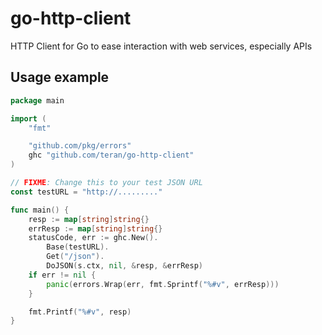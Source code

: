 # go-http-client

HTTP Client for Go to ease interaction with web services, especially APIs

## Usage example

```go
package main

import (
	"fmt"

	"github.com/pkg/errors"
	ghc "github.com/teran/go-http-client"
)

// FIXME: Change this to your test JSON URL
const testURL = "http://........."

func main() {
	resp := map[string]string{}
	errResp := map[string]string{}
	statusCode, err := ghc.New().
		Base(testURL).
		Get("/json").
		DoJSON(s.ctx, nil, &resp, &errResp)
	if err != nil {
		panic(errors.Wrap(err, fmt.Sprintf("%#v", errResp)))
	}

	fmt.Printf("%#v", resp)
}

```
